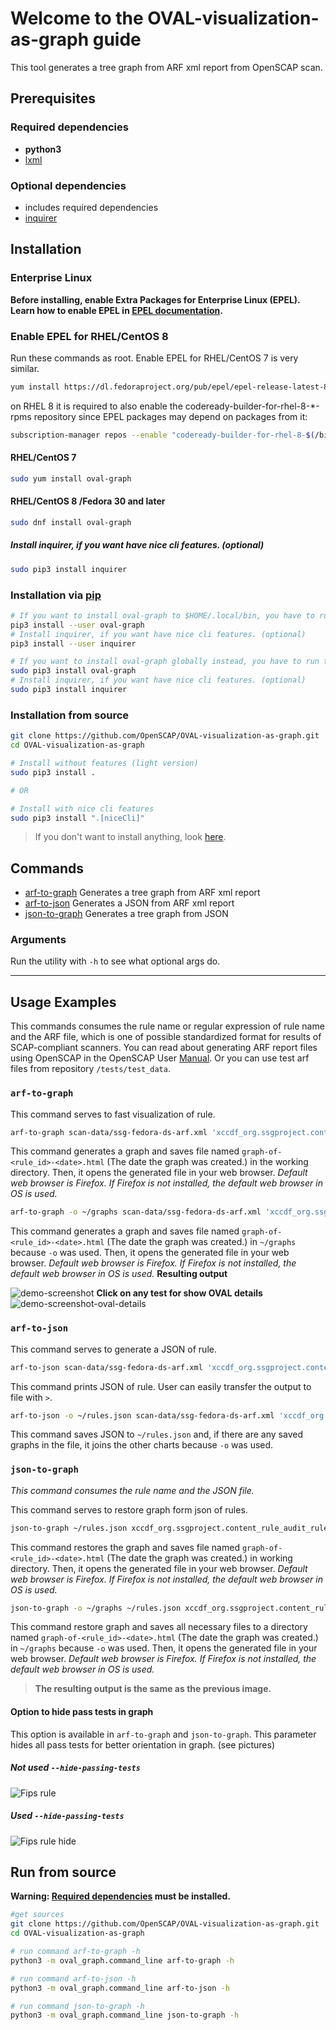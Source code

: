 # Welcome to the OVAL-visualization-as-graph guide

This tool generates a tree graph from ARF xml report from OpenSCAP scan.

## Prerequisites

### Required dependencies

- **python3**
- [lxml](https://pypi.org/project/lxml/)

### Optional dependencies

- includes required dependencies
- [inquirer](https://pypi.org/project/inquirer/)

## Installation

### Enterprise Linux

**Before installing, enable Extra Packages for Enterprise Linux (EPEL). Learn how to enable EPEL in [EPEL documentation](https://fedoraproject.org/wiki/EPEL).**

### Enable EPEL for RHEL/CentOS 8

Run these commands as root. Enable EPEL for RHEL/CentOS 7 is very similar.

```bash
yum install https://dl.fedoraproject.org/pub/epel/epel-release-latest-8.noarch.rpm
```

on RHEL 8 it is required to also enable the codeready-builder-for-rhel-8-*-rpms repository since EPEL packages may depend on packages from it:

```bash
subscription-manager repos --enable "codeready-builder-for-rhel-8-$(/bin/arch)-rpms"
```

#### RHEL/CentOS 7

```bash
sudo yum install oval-graph
```

#### RHEL/CentOS 8 /Fedora 30 and later

```bash
sudo dnf install oval-graph
```

##### Install inquirer, if you want have nice cli features. (optional)

```bash
sudo pip3 install inquirer
```

### Installation via [pip](https://pypi.org/project/oval-graph/)

```bash
# If you want to install oval-graph to $HOME/.local/bin, you have to run the below command:
pip3 install --user oval-graph
# Install inquirer, if you want have nice cli features. (optional)
pip3 install --user inquirer

# If you want to install oval-graph globally instead, you have to run the below commands as admin, e.g. on Linux:
sudo pip3 install oval-graph
# Install inquirer, if you want have nice cli features. (optional)
sudo pip3 install inquirer

```

### Installation from source

```bash
git clone https://github.com/OpenSCAP/OVAL-visualization-as-graph.git
cd OVAL-visualization-as-graph

# Install without features (light version)
sudo pip3 install .

# OR

# Install with nice cli features
sudo pip3 install ".[niceCli]"
```

> If you don't want to install anything, look [here](#run-from-source).

## Commands

- [arf-to-graph](#arf-to-graph) Generates a tree graph from ARF xml report
- [arf-to-json](#arf-to-json) Generates a JSON from ARF xml report
- [json-to-graph](#json-to-graph) Generates a tree graph from JSON

### Arguments

Run the utility with `-h` to see what optional args do.

***

## Usage Examples

This commands consumes the rule name or regular expression of rule name and the ARF file, which is one of possible standardized format for results of SCAP-compliant scanners. You can read about generating ARF report files using OpenSCAP in the OpenSCAP User [Manual](https://github.com/OpenSCAP/openscap/blob/maint-1.3/docs/manual/manual.adoc). Or you can use test arf files from repository `/tests/test_data`.

### `arf-to-graph`

This command serves to fast visualization of rule.

```bash
arf-to-graph scan-data/ssg-fedora-ds-arf.xml 'xccdf_org.ssgproject.content_rule_audit_rules_unsuccessful_\w+on_creat'
```

This command generates a graph and saves file named  `graph-of-<rule_id>-<date>.html` (The date the graph was created.) in the working directory. Then, it opens the generated file in your web browser. _Default web browser is Firefox. If Firefox is not installed, the default web browser in OS is used._

```bash
arf-to-graph -o ~/graphs scan-data/ssg-fedora-ds-arf.xml 'xccdf_org.ssgproject.content_rule_audit_rules_unsuccessful_\w+on_creat'
```

This command generates a graph and saves file named `graph-of-<rule_id>-<date>.html` (The date the graph was created.) in `~/graphs` because `-o` was used. Then, it opens the generated file in your web browser. _Default web browser is Firefox. If Firefox is not installed, the default web browser in OS is used._
**Resulting output**

![demo-screenshot](./demo-screenshot.png "demo-screenshot")
**Click on any test for show OVAL details**
![demo-screenshot-oval-details](./demo-screenshot-oval-details.png "demo-screenshot-oval-details")

### `arf-to-json`

This command serves to generate a JSON of rule.

```bash
arf-to-json scan-data/ssg-fedora-ds-arf.xml 'xccdf_org.ssgproject.content_rule_audit_rules_unsuccessful_\w+on_creat'
```

This command prints JSON of rule. User can easily transfer the output to file with `>`.

```bash
arf-to-json -o ~/rules.json scan-data/ssg-fedora-ds-arf.xml 'xccdf_org.ssgproject.content_rule_audit_rules_unsuccessful_\w+on_creat'
```

This command saves JSON to `~/rules.json` and, if there are any saved graphs in the file, it joins the other charts because `-o` was used.

### `json-to-graph`

_This command consumes the rule name and the JSON file._

This command serves to restore graph form json of rules.

```bash
json-to-graph ~/rules.json xccdf_org.ssgproject.content_rule_audit_rules_unsuccessful_file_modification_creat
```

This command restores the graph and saves file named `graph-of-<rule_id>-<date>.html` (The date the graph was created.) in working directory. Then, it opens the generated file in your web browser. _Default web browser is Firefox. If Firefox is not installed, the default web browser in OS is used._

```bash
json-to-graph -o ~/graphs ~/rules.json xccdf_org.ssgproject.content_rule_audit_rules_unsuccessful_file_modification_creat
```

This command restore graph and saves all necessary files to a directory named `graph-of-<rule_id>-<date>.html` (The date the graph was created.) in `~/graphs` because `-o` was used. Then, it opens the generated file in your web browser. _Default web browser is Firefox. If Firefox is not installed, the default web browser in OS is used._
> **The resulting output is the same as the previous image.**  

#### Option to hide pass tests in graph

This option is available in ```arf-to-graph``` and ```json-to-graph```. This parameter hides all pass tests for better orientation in graph. (see pictures)

##### Not used  `--hide-passing-tests`

![Fips rule](./part-of-fips-rule.png "Fips rule")

##### Used  `--hide-passing-tests`

![Fips rule hide](./fips-hide-passing-tests.png "Fips rule")

## Run from source

**Warning: [Required dependencies](#minimal-requirements) must be installed.**

```bash
#get sources
git clone https://github.com/OpenSCAP/OVAL-visualization-as-graph.git
cd OVAL-visualization-as-graph

# run command arf-to-graph -h
python3 -m oval_graph.command_line arf-to-graph -h

# run command arf-to-json -h
python3 -m oval_graph.command_line arf-to-json -h

# run command json-to-graph -h
python3 -m oval_graph.command_line json-to-graph -h

```
